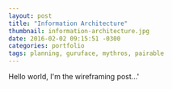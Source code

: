 ```yaml
---
layout: post
title: "Information Architecture"
thumbnail: information-architecture.jpg
date: 2016-02-02 09:15:51 -0300
categories: portfolio
tags: planning, guruface, mythros, pairable
---
```

Hello world, I'm the wireframing post...'